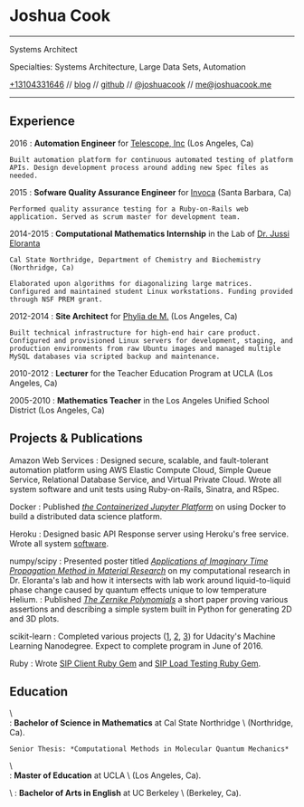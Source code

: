 Joshua Cook
============

-------------------------------------------------------------------------------------------------------------------------------------------------------------------------------------------------------------------
 Systems Architect

 Specialties: Systems Architecture, Large Data Sets, Automation

 [+13104331646](tel:+13104331646) // [blog](http://joshuacook.github.io) // [github](http://github.com/joshuacook) // [\@joshuacook](http://twitter.com/joshuacook) // [me@joshuacook.me](mailto:me@joshuacook.me)  



-------------------------------------------------------------------------------------------------------------------------------------------------------------------------------------------------------------------

Experience
----------
2016
:   **Automation Engineer** for [Telescope, Inc](http://https://telescope.tv/) (Los Angeles, Ca)

    Built automation platform for continuous automated testing of platform APIs. Design development process around adding new Spec files as needed.

2015
:   **Sofware Quality Assurance Engineer** for [Invoca](http://www.invoca.com/) (Santa Barbara, Ca)

    Performed quality assurance testing for a Ruby-on-Rails web application. Served as scrum master for development team.


2014-2015
:   **Computational Mathematics Internship** in the Lab of [Dr. Jussi Eloranta](http://www.csun.edu/~jeloranta/)

    Cal State Northridge, Department of Chemistry and Biochemistry (Northridge, Ca)

    Elaborated upon algorithms for diagonalizing large matrices. Configured and maintained student Linux workstations. Funding provided through NSF PREM grant.

2012-2014
:   **Site Architect** for [Phylia de M.](http://phylia.com/) (Los Angeles, Ca)

    Built technical infrastructure for high-end hair care product. Configured and provisioned Linux servers for development, staging, and production environments from raw Ubuntu images and managed multiple MySQL databases via scripted backup and maintenance.

2010-2012
:   **Lecturer** for the Teacher Education Program at UCLA (Los Angeles, Ca)

2005-2010
:   **Mathematics Teacher** in the Los Angeles Unified School District (Los Angeles, Ca)

Projects \& Publications
--------
Amazon Web Services
:   Designed secure, scalable, and fault-tolerant automation platform using AWS Elastic Compute Cloud, Simple Queue Service, Relational Database Service, and Virtual Private Cloud. Wrote all system software and unit tests using Ruby-on-Rails, Sinatra, and RSpec.

Docker
:   Published [*the Containerized Jupyter Platform*](https://leanpub.com/thecontainerizedjupyterplatform/) on using Docker to build a distributed data science platform.

Heroku
:   Designed basic API Response server using Heroku's free service. Wrote all system  [software](https://github.com/joshuacook/echo_server).

numpy/scipy
:   Presented poster titled [*Applications of Imaginary Time Propagation Method in Material Research*](https://www.dropbox.com/s/gz7xc0p2vc2vx4j/20141112-nsf_prem.pdf?dl=0) on my computational research in Dr. Eloranta's lab and how it intersects with lab work around liquid-to-liquid phase change caused by quantum effects unique to low temperature Helium.
:   Published [*The Zernike Polynomials*](https://leanpub.com/thezernikepolynomials/) a short paper proving various assertions and describing a simple system built in Python for generating 2D and 3D plots.

scikit-learn
:   Completed various projects ([1](https://github.com/joshuacook/titanic_survival_exploration),  [2](https://github.com/joshuacook/boston_housing_data_model_development),  [3](https://github.com/joshuacook/student_intervention)) for Udacity's Machine Learning Nanodegree. Expect to complete program in June of 2016.

Ruby
:   Wrote [SIP Client Ruby Gem](https://github.com/joshuacook/invoke_call) and [SIP Load Testing Ruby Gem](https://github.com/Invoca/simple_sipp_load_tester).



Education
---------
 \  
:   **Bachelor of Science in Mathematics** at Cal State Northridge
    \ (Northridge, Ca).

    Senior Thesis: *Computational Methods in Molecular Quantum Mechanics*

 \  
:   **Master of Education** at UCLA
    \ (Los Angeles, Ca).

 \ 
:   **Bachelor of Arts in English** at UC Berkeley
    \ (Berkeley, Ca).
